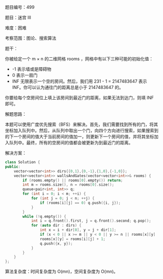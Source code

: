 题目编号：499

题目：迷宫 III

难度：困难

考察范围：图论、搜索算法

题干：

你被给定一个 m × n 的二维网格 rooms ，网格中有以下三种可能的初始化值：

- -1 表示墙或是障碍物
- 0 表示一扇门
- INF 无限表示一个空的房间。然后，我们用 231 - 1 = 2147483647 表示 INF。你可以认为通往门的距离总是小于 2147483647 的。

你要给每个空房间位上填上该房间到最近门的距离，如果无法到达门，则填 INF 即可。

解题思路：

本题可以使用广度优先搜索（BFS）来解决。首先，我们需要找到所有的门，将其坐标加入队列中。然后，从队列中取出一个门，向四个方向进行搜索，如果搜索到的下一个房间的值大于当前房间的值加一，则更新下一个房间的值，并将其坐标加入队列中。最终，所有的空房间的值都会被更新为到最近门的距离。

解决方案：

```cpp
class Solution {
public:
    vector<vector<int>> dirs{{0,1},{0,-1},{1,0},{-1,0}};
    vector<vector<int>> wallsAndGates(vector<vector<int>>& rooms) {
        if (rooms.empty() || rooms[0].empty()) return;
        int m = rooms.size(), n = rooms[0].size();
        queue<pair<int, int>> q;
        for (int i = 0; i < m; ++i) {
            for (int j = 0; j < n; ++j) {
                if (rooms[i][j] == 0) q.push({i, j});
            }
        }
        while (!q.empty()) {
            int i = q.front().first, j = q.front().second; q.pop();
            for (auto dir : dirs) {
                int x = i + dir[0], y = j + dir[1];
                if (x < 0 || x >= m || y < 0 || y >= n || rooms[x][y] != INT_MAX) continue;
                rooms[x][y] = rooms[i][j] + 1;
                q.push({x, y});
            }
        }
    }
};
```

算法复杂度：时间复杂度为 O(mn)，空间复杂度为 O(mn)。